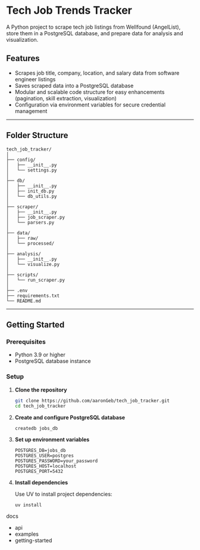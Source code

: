# Tech Job Trends Tracker
A Python project to scrape tech job listings from Wellfound (AngelList), store them in a PostgreSQL database, and prepare data for analysis and visualization.
## Features

- Scrapes job title, company, location, and salary data from software engineer listings
- Saves scraped data into a PostgreSQL database
- Modular and scalable code structure for easy enhancements (pagination, skill extraction, visualization)
- Configuration via environment variables for secure credential management

---

## Folder Structure
```text
tech_job_tracker/
│
├── config/
│   ├── __init__.py
│   └── settings.py
│
├── db/
│   ├── __init__.py
│   ├── init_db.py
│   └── db_utils.py
│
├── scraper/
│   ├── __init__.py
│   ├── job_scraper.py
│   └── parsers.py
│
├── data/
│   ├── raw/
│   └── processed/
│
├── analysis/
│   ├── __init__.py
│   └── visualize.py
│
├── scripts/
│   └── run_scraper.py
│
├── .env
├── requirements.txt
└── README.md

```

---

## Getting Started

### Prerequisites

- Python 3.9 or higher
- PostgreSQL database instance

### Setup

1. **Clone the repository**

   ```bash
   git clone https://github.com/aaronGeb/tech_job_tracker.git
   cd tech_job_tracker

2. **Create and configure PostgreSQL database**
    ```
    createdb jobs_db
    ```



3. **Set up environment variables**
    ```
    POSTGRES_DB=jobs_db
    POSTGRES_USER=postgres
    POSTGRES_PASSWORD=your_password
    POSTGRES_HOST=localhost
    POSTGRES_PORT=5432
    ```

4. **Install dependencies**
   
    Use UV to install project dependencies:
    ```
    uv install
    ```




docs
  - api
  - examples
  - getting-started